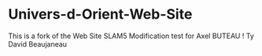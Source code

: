 # Univers-d-Orient-Web-Site
This is a fork of the Web Site SLAM5
Modification test for Axel BUTEAU !
Ty David Beaujaneau 
